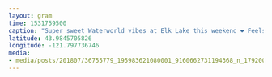 ```yaml
---
layout: gram
time: 1531759500
caption: "Super sweet Waterworld vibes at Elk Lake this weekend ❤️ Feels like I must have set some sort of world record for cry-laughing 😂"
latitude: 43.9845705826
longitude: -121.797736746
media:
- media/posts/201807/36755779_195983621080001_9160662731194368_n_17920050253198365.jpg
---
```

